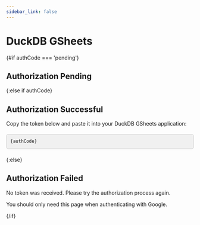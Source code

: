 ```yaml
---
sidebar_link: false
---
```


<script>
    let authCode = 'pending';
    onMount(() => {
        authCode = new URLSearchParams($page.url.hash.substring(1)).get('access_token')
    });
</script>


# DuckDB GSheets

{#if authCode === 'pending'}

## Authorization Pending

{:else if authCode}

## Authorization Successful

Copy the token below and paste it into your DuckDB GSheets application:

<pre><code class="code-box">{authCode}</code></pre>

{:else}

## Authorization Failed

No token was received. Please try the authorization process again. 

You should only need this page when authenticating with Google.

{/if}


<style>
    pre {
        margin: 20px 0;
        padding: 0;
        max-width: 100%;
    }
    .code-box {
        display: block;
        user-select: all;
        cursor: pointer;
        background-color: #f0f0f0;
        padding: 10px;
        border-radius: 5px;
        border: 1px solid #ccc;
        white-space: pre-wrap;
        word-wrap: break-word;
        overflow-wrap: break-word;
        box-sizing: border-box;
        line-height: 1.5;
    }
</style>

